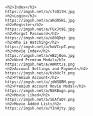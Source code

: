     <h2>Index</h2>
    https://imgsh.net/a/c7oQ1tH.jpg
    <h2>Login</h2>
    https://imgsh.net/a/aKd05Hi.jpg
    <h2>Register</h2>
    https://imgsh.net/a/FGxJt9E.jpg
    <h2>Forgot Password</h2>
    https://imgsh.net/a/u80QDqt.jpg
    <h2>Who is Watching</h2>
    https://imgsh.net/a/kmVCcpZ.png
    <h2>Movie Index</h2>
    https://imgsh.net/a/eB2j0om.jpg
    <h2>Need Premium Modal</h2>
    https://imgsh.net/a/AWNttJs.png
    <h2>Account Settings and Payment</h2>
    https://imgsh.net/a/KsbUc7t.png
    <h2>Premium Account</h2>
    https://imgsh.net/a/jdW3QBM.png
    <h2>Premium Account Movie Modal</h2>
    https://imgsh.net/a/N5KBugn.png
    <h2>Movie Liked</h2>
    https://imgsh.net/a/5EAfaQY.png
    <h2>Movie Added List</h2>
    https://imgsh.net/a/YInHjty.jpg
